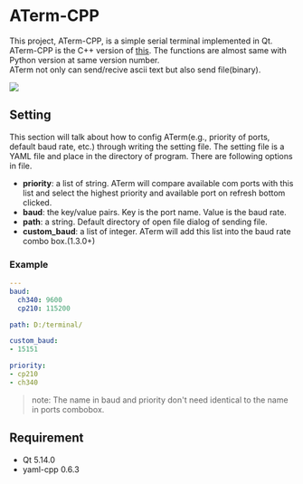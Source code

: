 # ATerm-CPP
This project, ATerm-CPP, is a simple serial terminal implemented in Qt. \
ATerm-CPP is the C++ version of [this](https://github.com/y252328/ATerm). The functions are almost same with Python version at same version number.\
ATerm not only can send/recive ascii text but also send file(binary).

![](https://i.imgur.com/iVVejkq.png)

## Setting
This section will talk about how to config ATerm(e.g., priority of ports, default baud rate, etc.) through writing the setting file.
The setting file is a YAML file and place in the directory of program. There are following options in file.
* __priority__: a list of string. ATerm will compare available com ports with this list and select the highest priority and available port on refresh bottom clicked.
* __baud__: the key/value pairs. Key is the port name. Value is the baud rate.
* __path__: a string. Default directory of open file dialog of sending file.
* __custom_baud__: a list of integer. ATerm will add this list into the baud rate combo box.(1.3.0+)

### Example
```yaml
---
baud:
  ch340: 9600
  cp210: 115200

path: D:/terminal/

custom_baud:
- 15151

priority:
- cp210
- ch340
```

> note: The name in baud and priority don't need identical to the name in ports combobox.

## Requirement
* Qt 5.14.0
* yaml-cpp 0.6.3